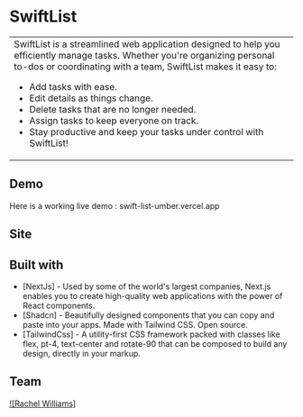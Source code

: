 # SwiftList

<table>
<tr>
<td>
  SwiftList is a streamlined web application designed to help you efficiently manage tasks. Whether you're organizing personal to-dos or coordinating with a team, SwiftList makes it easy to:

<ul>
<li>Add tasks with ease.</li>
<li>Edit details as things change.</li>
<li>Delete tasks that are no longer needed.</li>
<li>Assign tasks to keep everyone on track.</li>
<li>Stay productive and keep your tasks under control with SwiftList!</li>
</ul>
</td>
</tr>
</table>

## Demo

Here is a working live demo : swift-list-umber.vercel.app

## Site

## Built with

- [NextJs] - Used by some of the world's largest companies, Next.js enables you to create high-quality web applications with the power of React components.
- [Shadcn] - Beautifully designed components that you can copy and paste into your apps. Made with Tailwind CSS. Open source.
- [TailwindCss] - A utility-first CSS framework packed with classes like flex, pt-4, text-center and rotate-90 that can be composed to build any design, directly in your markup.

## Team

[![Rachel Williams]](https://www.linkedin.com/in/rachel-williams-055938211/)
